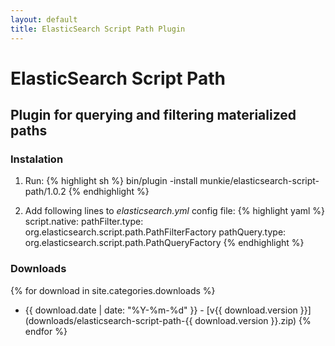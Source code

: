 ```yaml
---
layout: default
title: ElasticSearch Script Path Plugin
---
```


ElasticSearch Script Path
=========================
Plugin for querying and filtering materialized paths
---------------------------------------------------

### Instalation

1. Run:
{% highlight sh %}
bin/plugin -install munkie/elasticsearch-script-path/1.0.2
{% endhighlight %}

2. Add following lines to *elasticsearch.yml* config file:
{% highlight yaml %}
script.native:
    pathFilter.type: org.elasticsearch.script.path.PathFilterFactory
    pathQuery.type: org.elasticsearch.script.path.PathQueryFactory
{% endhighlight %}

### Downloads
{% for download in site.categories.downloads %}
* {{ download.date | date: "%Y-%m-%d" }} - [v{{ download.version }}](downloads/elasticsearch-script-path-{{ download.version }}.zip)
{% endfor %}
